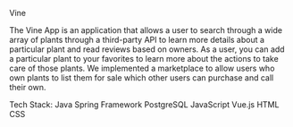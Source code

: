 Vine

The Vine App is an application that allows a user to search through a wide array of plants through a third-party API to learn more details about a particular plant and read reviews based on owners. As a user, you can add a particular plant to your favorites to learn more about the actions to take care of those plants. We implemented a marketplace to allow users who own plants to list them for sale which other users can purchase and call their own. 

Tech Stack:
Java
Spring Framework
PostgreSQL
JavaScript
Vue.js
HTML
CSS
